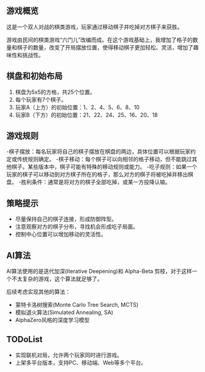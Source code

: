 ## 游戏概览

这是一个双人对战的棋类游戏，玩家通过移动棋子并吃掉对方棋子来获胜。

游戏由民间的棋类游戏“六门儿”改编而成。在这个游戏基础上，我增加了格子的数量和棋子的数量，改变了开局摆放位置，使得移动棋子更加轻松、灵活，增加了趣味性和挑战性。

## 棋盘和初始布局

1. 棋盘为5x5的方格，共25个位置。
2. 每个玩家有7个棋子。
3. 玩家A（上方）的初始位置：1、2、4、5、6、8、10
4. 玩家B（下方）的初始位置：21、22、24、25、16、20、18

## 游戏规则

-棋子摆放：每名玩家将自己的棋子摆放在棋盘的两边，具体位置可以根据玩家约定或传统规则确定。
-棋子移动：每个棋子可以向相邻的格子移动，但不能跳过其他棋子。某些版本中，棋子可能有特殊的移动规则或能力。
-吃子规则：如果一个玩家的棋子可以移动到对方棋子所在的格子，那么对方的棋子将被吃掉并移出棋盘。
-胜利条件：通常是将对方的棋子全部吃掉，或某一方投降认输。

## 策略提示

- 尽量保持自己的棋子连接，形成防御阵型。
- 注意观察对方的棋子分布，寻找机会形成吃子局面。
- 控制中心位置可以增加移动的灵活性。

## AI算法

AI算法使用的是迭代加深(Iterative Deepening)和 Alpha-Beta 剪枝，对于这样一个不太复杂的游戏，这个算法就足够了。

后续考虑实现其他的算法：

- 蒙特卡洛树搜索(Monte Carlo Tree Search, MCTS)
- 模拟退火算法(Simulated Annealing, SA)
- AlphaZero风格的深度学习模型

## TODoList

- 实现联机对局，允许两个玩家同时进行游戏。
- 上架多平台版本，支持PC、移动端、Web等多个平台。